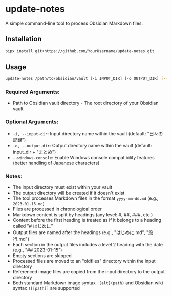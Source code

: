 # update-notes

A simple command-line tool to process Obsidian Markdown files.

## Installation

```bash
pipx install git+https://github.com/YourUsername/update-notes.git
```

## Usage

```bash
update-notes /path/to/obsidian/vault [-i INPUT_DIR] [-o OUTPUT_DIR] [--windows-console]
```

### Required Arguments:
- Path to Obsidian vault directory - The root directory of your Obsidian vault

### Optional Arguments:
- `-i, --input-dir`: Input directory name within the vault (default: "日々の記録")
- `-o, --output-dir`: Output directory name within the vault (default: input_dir + "まとめ")
- `--windows-console`: Enable Windows console compatibility features (better handling of Japanese characters)

### Notes:
- The input directory must exist within your vault
- The output directory will be created if it doesn't exist
- The tool processes Markdown files in the format `yyyy-mm-dd.md` (e.g., `2023-01-15.md`)
- Files are processed in chronological order
- Markdown content is split by headings (any level: #, ##, ###, etc.)
- Content before the first heading is treated as if it belongs to a heading called "# はじめに"
- Output files are named after the headings (e.g., "はじめに.md", "旅行.md")
- Each section in the output files includes a level 2 heading with the date (e.g., "## 2023-01-15")
- Empty sections are skipped
- Processed files are moved to an "oldfiles" directory within the input directory
- Referenced image files are copied from the input directory to the output directory
- Both standard Markdown image syntax `![alt](path)` and Obsidian wiki syntax `![[path]]` are supported
